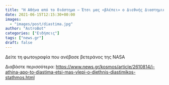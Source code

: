 ```yaml
---
title: "Η Αθήνα από το διάστημα – Έτσι μας «βλέπει» ο Διεθνής Διαστημικός Σταθμός"
date: 2021-06-15T12:15:30+00:00
images:
  - "images/post/diastima.jpg"
author: "AstroBot"
categories: ["Ειδήσεις"]
tags: ["news.gr"]
draft: false
---
```


Δείτε τη φωτογραφία που ανέβασε βετεράνος της NASA

Διαβάστε περισσότερα: https://www.news.gr/kosmos/article/2610814/i-athina-apo-to-diastima-etsi-mas-vlepi-o-diethnis-diastimikos-stathmos.html
